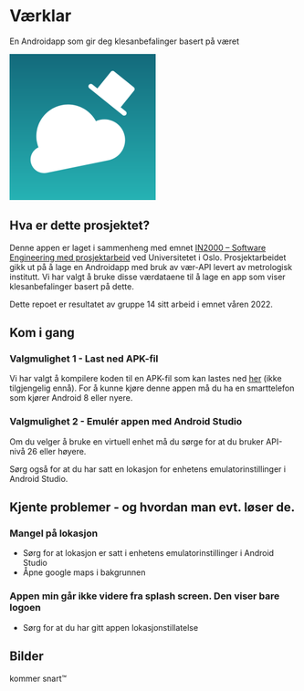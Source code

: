 # Værklar

En Androidapp som gir deg klesanbefalinger basert på været

<img src="app/src/main/ic_launcher-playstore.png" width=256>


## Hva er dette prosjektet?

Denne appen er laget i sammenheng med emnet [IN2000 – Software Engineering med prosjektarbeid](https://www.uio.no/studier/emner/matnat/ifi/IN2000/) ved Universitetet i Oslo. Prosjektarbeidet gikk ut på å lage en Androidapp med bruk av vær-API levert av metrologisk institutt. Vi har valgt å bruke disse værdataene til å lage en app som viser klesanbefalinger basert på dette.

Dette repoet er resultatet av gruppe 14 sitt arbeid i emnet våren 2022.


## Kom i gang

### Valgmulighet 1 - Last ned APK-fil

Vi har valgt å kompilere koden til en APK-fil som kan lastes ned [her](https://github.com/IN2000-v22-gruppe14/vaerklar/releases) (ikke tilgjengelig ennå). For å kunne kjøre denne appen må du ha en smarttelefon som kjører Android 8 eller nyere.


### Valgmulighet 2 - Emulér appen med Android Studio

Om du velger å bruke en virtuell enhet må du sørge for at du bruker API-nivå 26 eller høyere.

Sørg også for at du har satt en lokasjon for enhetens emulatorinstillinger i Android Studio.


## Kjente problemer - og hvordan man evt. løser de.

### Mangel på lokasjon

* Sørg for at lokasjon er satt i enhetens emulatorinstillinger i Android Studio
* Åpne google maps i bakgrunnen

### Appen min går ikke videre fra splash screen. Den viser bare logoen

* Sørg for at du har gitt appen lokasjonstillatelse


## Bilder

kommer snart™️
